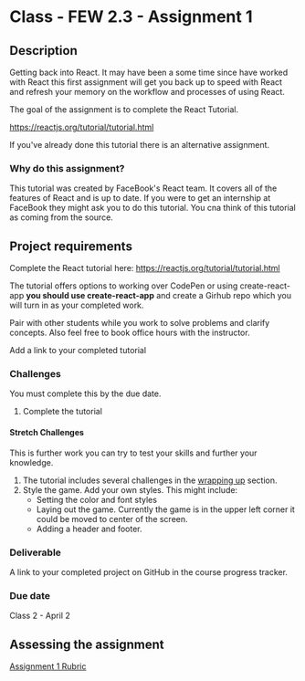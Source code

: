 # Class - FEW 2.3 - Assignment 1

## Description 

Getting back into React. It may have been a some time since have worked with React this first assignment will get you back up to speed with React and refresh your memory on the workflow and processes of using React. 

The goal of the assignment is to complete the React Tutorial. 

https://reactjs.org/tutorial/tutorial.html

If you've already done this tutorial there is an alternative assignment. 

### Why do this assignment?

This tutorial was created by FaceBook's React team. It covers all of the features of React and is up to date. If you were to get an internship at FaceBook they might ask you to do this tutorial. You cna think of this tutorial as coming from the source. 

## Project requirements

Complete the React tutorial here: https://reactjs.org/tutorial/tutorial.html

The tutorial offers options to working over CodePen or using create-react-app **you should use create-react-app** and create a Girhub repo which you will turn in as your completed work. 

Pair with other students while you work to solve problems and clarify concepts. Also feel free to book office hours with the instructor. 

Add a link to your completed tutorial 

### Challenges 

You must complete this by the due date. 

1. Complete the tutorial 

#### Stretch Challenges

This is further work you can try to test your skills and further your knowledge.

1. The tutorial includes several challenges in the [wrapping up](https://reactjs.org/tutorial/tutorial.html#wrapping-up) section. 
1. Style the game. Add your own styles. This might include: 
    - Setting the color and font styles
    - Laying out the game. Currently the game is in the upper left corner it could be moved to center of the screen. 
    - Adding a header and footer.

### Deliverable

A link to your completed project on GitHub in the course progress tracker.  

### Due date

Class 2 - April 2 

## Assessing the assignment

[Assignment 1 Rubric](./Assignment-01-rubric.md)


